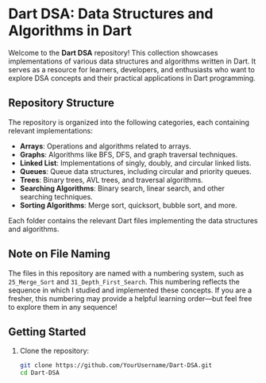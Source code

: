 # Dart DSA: Data Structures and Algorithms in Dart  

Welcome to the **Dart DSA** repository! This collection showcases implementations of various data structures and algorithms written in Dart. It serves as a resource for learners, developers, and enthusiasts who want to explore DSA concepts and their practical applications in Dart programming.  

## Repository Structure  

The repository is organized into the following categories, each containing relevant implementations:  

- **Arrays**: Operations and algorithms related to arrays.  
- **Graphs**: Algorithms like BFS, DFS, and graph traversal techniques.  
- **Linked List**: Implementations of singly, doubly, and circular linked lists.  
- **Queues**: Queue data structures, including circular and priority queues.  
- **Trees**: Binary trees, AVL trees, and traversal algorithms.  
- **Searching Algorithms**: Binary search, linear search, and other searching techniques.  
- **Sorting Algorithms**: Merge sort, quicksort, bubble sort, and more.  

Each folder contains the relevant Dart files implementing the data structures and algorithms.  

## Note on File Naming  

The files in this repository are named with a numbering system, such as `25_Merge_Sort` and `31_Depth_First_Search`. This numbering reflects the sequence in which I studied and implemented these concepts. If you are a fresher, this numbering may provide a helpful learning order—but feel free to explore them in any sequence!  

## Getting Started  

1. Clone the repository:  
   ```bash
   git clone https://github.com/YourUsername/Dart-DSA.git
   cd Dart-DSA
